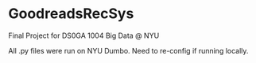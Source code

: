 # GoodreadsRecSys
Final Project for DS0GA 1004 Big Data @ NYU

All .py files were run on NYU Dumbo. Need to re-config if running locally.

